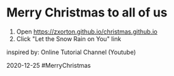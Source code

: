 # Merry Christmas to all of us

1. Open https://zxorton.github.io/christmas.github.io
2. Click "Let the Snow Rain on You" link

inspired by: Online Tutorial Channel (Youtube)

2020-12-25
#MerryChristmas
